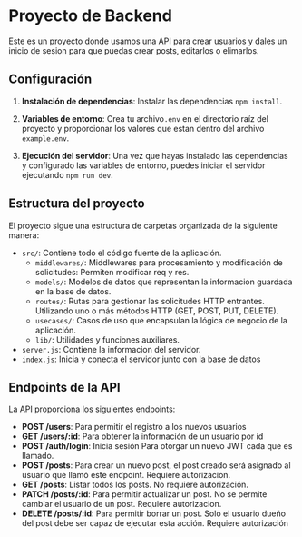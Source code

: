 # Proyecto de Backend

Este es un proyecto donde usamos una API para crear usuarios y dales un inicio de sesion para que puedas crear
posts, editarlos o elimarlos.

## Configuración

1. **Instalación de dependencias**: Instalar las dependencias `npm install`.

2. **Variables de entorno**: Crea tu archivo`.env` en el directorio raíz del proyecto y proporcionar los valores que estan 
dentro del archivo `example.env`.

3. **Ejecución del servidor**: Una vez que hayas instalado las dependencias y configurado las variables de entorno, puedes iniciar el servidor ejecutando `npm run dev`.

## Estructura del proyecto

El proyecto sigue una estructura de carpetas organizada de la siguiente manera:

- `src/`: Contiene todo el código fuente de la aplicación.
  - `middlewares/`: Middlewares para procesamiento y modificación de solicitudes: Permiten modificar req y res.
  - `models/`: Modelos de datos que representan la informacion guardada en la base de datos.
  - `routes/`: Rutas para gestionar las solicitudes HTTP entrantes. Utilizando uno o más métodos HTTP (GET, POST, PUT, DELETE).
  - `usecases/`: Casos de uso que encapsulan la lógica de negocio de la aplicación.
  - `lib/`: Utilidades y funciones auxiliares.
- `server.js`: Contiene la informacion del servidor.
- `index.js`: Inicia y conecta el servidor junto con la base de datos

## Endpoints de la API

La API proporciona los siguientes endpoints:

- **POST /users**: Para permitir el registro a los nuevos usuarios
- **GET /users/:id**: Para obtener la información de un usuario por id
- **POST /auth/login**: Inicia sesión Para otorgar un nuevo JWT cada que es llamado.
- **POST /posts**: Para crear un nuevo post, el post creado será asignado al usuario que llamó este endpoint. Requiere autorizacion.
- **GET /posts**: Listar todos los posts. No requiere autorización.
- **PATCH /posts/:id**: Para permitir actualizar un post. No se permite cambiar el usuario de un post. Requiere autorizacion.
- **DELETE /posts/:id**: Para permitir borrar un post. Solo el usuario dueño del post debe ser capaz de ejecutar esta acción. Requiere autorización